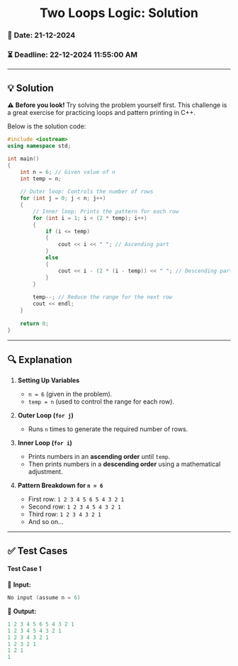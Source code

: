 # <center> **Two Loops Logic: Solution** </center>  

### 📅 **Date:** 21-12-2024  
### ⏳ **Deadline:** 22-12-2024 11:55:00 AM  
---  

## 💡 **Solution**  

⚠️ **Before you look!** Try solving the problem yourself first. This challenge is a great exercise for practicing loops and pattern printing in C++.  

Below is the solution code:  

```cpp
#include <iostream>
using namespace std;

int main()
{
    int n = 6; // Given value of n
    int temp = n;
    
    // Outer loop: Controls the number of rows
    for (int j = 0; j < n; j++)
    {    
        // Inner loop: Prints the pattern for each row
        for (int i = 1; i < (2 * temp); i++)
        {
            if (i <= temp)
            {
                cout << i << " "; // Ascending part
            }
            else
            {
                cout << i - (2 * (i - temp)) << " "; // Descending part
            }
        }
        
        temp--; // Reduce the range for the next row
        cout << endl;
    }
    
    return 0;
}
```  

---

## 🔍 **Explanation**  

1. **Setting Up Variables**  
   - `n = 6` (given in the problem).  
   - `temp = n` (used to control the range for each row).  

2. **Outer Loop (`for j`)**  
   - Runs `n` times to generate the required number of rows.  

3. **Inner Loop (`for i`)**  
   - Prints numbers in an **ascending order** until `temp`.  
   - Then prints numbers in a **descending order** using a mathematical adjustment.  

4. **Pattern Breakdown for `n = 6`**  
   - First row: `1 2 3 4 5 6 5 4 3 2 1`  
   - Second row: `1 2 3 4 5 4 3 2 1`  
   - Third row: `1 2 3 4 3 2 1`  
   - And so on…  

---

## ✅ **Test Cases**  

#### **Test Case 1**  
🔹 **Input:**  
```cpp
No input (assume n = 6)
```  
🔹 **Output:**  
```cpp
1 2 3 4 5 6 5 4 3 2 1
1 2 3 4 5 4 3 2 1
1 2 3 4 3 2 1
1 2 3 2 1
1 2 1
1
```  
